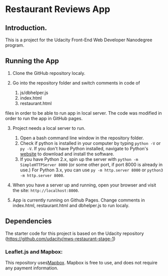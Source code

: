 # Restaurant Reviews App

## Introduction.

This is a project for the Udacity Front-End Web Developer Nanodegree program.


## Running the App

1. Clone the GitHub repository localy.

2. Go into the repository folder and switch comments in code of

	1. js/dbhelper.js
	2. index.html
	3. restaurant.html

files in order to be able to run app in local server. The code
was modified in order to run the app in GitHub pages.

3. Project needs a local server to run. 
	1. Open a bash command line window in the repository folder. 
	2. Check if python is installed in your computer by typing `python -V` or `py -V`. If you don't have Python installed, navigate to Python's [website](https://www.python.org/) to download and install the software.
	3. If you have Python 2.x, spin up the server with `python -m SimpleHTTPServer 8000` (or some other port, if port 8000 is already in use.) For Python 3.x, you can use `py -m http.server 8000` or `python3 -m http.server 8000`.

4. When you have a server up and running, open your browser and
visit the site: `http://localhost:8000`.

5. App is currently running on Github Pages. Change comments
in index.html, restaurant.html and dbhelper.js to run localy.

## Dependencies

The starter code for this project is based on the Udacity repository
(https://github.com/udacity/mws-restaurant-stage-1)

### Leaflet.js and Mapbox:

This repository uses[Mapbox](https://www.mapbox.com/). Mapbox is free to use, and does not require any payment information. 


